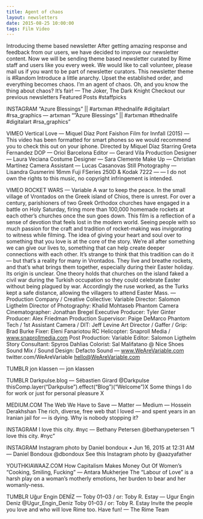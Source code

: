 ```yaml
---
title: Agent of chaos
layout: newsletters
date: 2015-08-25 10:00:00
tags: Film Video
---
```


Introducing theme based newsletter
After getting amazing response and feedback from our users, we have decided to improve our newsletter content. Now we will be sending theme based newsletter curated by Rime staff and users like you every week. We would like to call volunteer, please mail us if you want to be part of newsletter curators.
This newsletter theme is #Random
Introduce a little anarchy. Upset the established order, and everything becomes chaos. I’m an agent of chaos. Oh, and you know the thing about chaos? It’s fair!
— The Joker, The Dark Knight
Checkout our previous newsletters
Featured Posts #staffpicks

INSTAGRAM
“Azure Blessings” || #artxman #thednalife #digitalart #rsa_graphics — artxman
“”Azure Blessings” || #artxman #thednalife #digitalart #rsa_graphics”

VIMEO
Vertical Love — Miquel Díaz Pont
Faishon Film for Innfall (2015) — This video has been formatted for smart phones so we would recommend you to check this out on your iphone. Directed by Miquel Díaz Starring Greta Fernandez DOP — Oriol Barcelona Editor — Gerard Vila Production Designer — Laura Veciana Costume Designer — Sara Clemente Make Up — Christian Martínez Camera Assistant — Lucas Casanovas Still Photography — Lisandra Gusmerini 16mm Fuji FSeries 250D & Kodak 7222 — — I do not own the rights to this music, no copyright infringement is intended.

VIMEO
ROCKET WARS — Variable
A war to keep the peace. In the small village of Vrontados on the Greek island of Chios, there is unrest. For over a century, parishioners of two Greek Orthodox churches have engaged in a battle on Holy Saturday, firing more than 100,000 homemade rockets at each other’s churches once the sun goes down. This film is a reflection of a sense of devotion that feels lost in the modern world. Seeing people with so much passion for the craft and tradition of rocket-making was invigorating to witness while filming. The idea of giving your heart and soul over to something that you love is at the core of the story. We’re all after something we can give our lives to, something that can help create deeper connections with each other. It’s strange to think that this tradition can do it — but that’s a reality for many in Vrontados. They live and breathe rockets, and that’s what brings them together, especially during their Easter holiday. Its origin is unclear. One theory holds that churches on the island faked a civil war during the Turkish occupation so they could celebrate Easter without being plagued by war. Accordingly the ruse worked, as the Turks kept a safe distance, allowing the villagers to attend Easter Mass. — Production Company / Creative Collective: Variable Director: Salomon Ligthelm Director of Photography: Khalid Mohtaseb Phantom Camera Cinematographer: Jonathan Bregel Executive Producer: Tyler Ginter Producer: Alex Friedman Production Supervisor: Paige DeMarco Phantom Tech / 1st Assistant Camera / DIT: Jeff Levine Art Director / Gaffer / Grip: Brad Burke Fixer: Eleni Fanariotou RC Helicopter: Snaproll Media / www.snaprollmedia.com Post Production: Variable Editor: Salomon Ligthelm Story Consultant: Spyros Dahlias Colorist: Sal Malifatano @ Nice Shoes Sound Mix / Sound Design: Defacto Sound — www.WeAreVariable.com twitter.com/WeAreVariable hello@WeAreVariable.com

TUMBLR
jon klassen — jon klassen

TUMBLR
Darkpulse.blog — Sébastien Girard @Darkpulse
thisComp.layer(“Darkpulse”).effect(“Blog”)(“Welcome”)X Some things I do for work or just for personal pleasure X

MEDIUM.COM
The Web We Have to Save — Matter — Medium — Hossein Derakhshan
The rich, diverse, free web that I loved — and spent years in an Iranian jail for — is dying. Why is nobody stopping it?

INSTAGRAM
I love this city. #nyc — Bethany Petersen @bethanypetersen
“I love this city. #nyc”

INSTAGRAM
Instagram photo by Daniel bondoux • Jun 16, 2015 at 12:31 AM — Daniel Bondoux @dbondoux
See this Instagram photo by @aazyafather

YOUTHKIAWAAZ.COM
How Capitalism Makes Money Out Of Women’s “Cooking, Smiling, Fucking” — Antara Mukherjee
The “Labour of Love” is a harsh play on a woman’s motherly emotions, her burden to bear and her womanly-ness.

TUMBLR
Uğur Engin DENİZ — Toby 01–03 / or: Toby R. Estay — Ugur Engin Deniz @Ugur_Engin_Deniz
Toby 01–03 / or: Toby R. Estay
Invite the people you love and who will love Rime too.
Have fun!
— The Rime Team